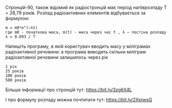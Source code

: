 Стронцій-90, також відомий як радіостронцій має період напіврозпаду T = 28,79 років. Розпад радіоактивних елементів відбувається за формулою

    m = m0*e^(−λt)
    где m0 - початкова маса, m(t) - маса через час t , λ – постіна розпаду
    λ = 0.693 / Т

Напишіть програму, в якій користувач вводить масу у міліграмах радіоактивної речовини: а програма виводить скільки міліграм радіоактивної речовини залишилось
через рік

    1 рік
    25 років
    100 років
    500 років

Більше інформації про стронцій тут:
https://bit.ly/3zg6X4L

І про формулу розпаду можна почтитати тут:
https://bit.ly/2XpiwsQ